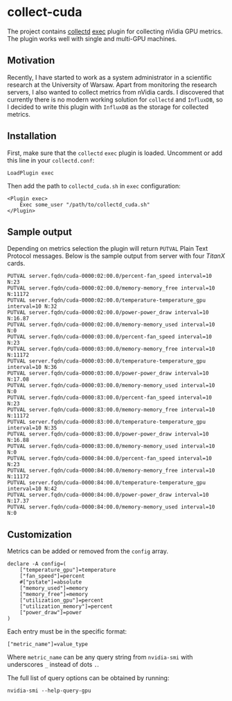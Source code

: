 # collect-cuda

The project contains [collectd](https://collectd.org/) 
[exec](https://collectd.org/documentation/manpages/collectd-exec.5.shtml)
plugin for collecting nVidia GPU metrics. The plugin works well
with single and multi-GPU machines.

## Motivation

Recently, I have started to work as a system administrator in
a scientific research at the University of Warsaw. Apart from
monitoring the research servers, I also wanted to collect metrics
from nVidia cards. I discovered that currently there is no
modern working solution for `collectd` and `InfluxDB`, so I decided to write
this plugin with `InfluxDB` as the storage for collected metrics.

## Installation

First, make sure that the `collectd` `exec` plugin is loaded. Uncomment
or add this line in your `collectd.conf`:
```
LoadPlugin exec
```
Then add the path to `collectd_cuda.sh` in `exec` configuration:
```
<Plugin exec>                                                                   
    Exec some_user "/path/to/collectd_cuda.sh"                       
</Plugin>
```

## Sample output

Depending on metrics selection the plugin will return `PUTVAL` Plain Text
Protocol messages. Below is the sample output from server with four *TitanX*
cards.
```
PUTVAL server.fqdn/cuda-0000:02:00.0/percent-fan_speed interval=10 N:23
PUTVAL server.fqdn/cuda-0000:02:00.0/memory-memory_free interval=10 N:11172
PUTVAL server.fqdn/cuda-0000:02:00.0/temperature-temperature_gpu interval=10 N:32
PUTVAL server.fqdn/cuda-0000:02:00.0/power-power_draw interval=10 N:16.87
PUTVAL server.fqdn/cuda-0000:02:00.0/memory-memory_used interval=10 N:0
PUTVAL server.fqdn/cuda-0000:03:00.0/percent-fan_speed interval=10 N:23
PUTVAL server.fqdn/cuda-0000:03:00.0/memory-memory_free interval=10 N:11172
PUTVAL server.fqdn/cuda-0000:03:00.0/temperature-temperature_gpu interval=10 N:36
PUTVAL server.fqdn/cuda-0000:03:00.0/power-power_draw interval=10 N:17.08
PUTVAL server.fqdn/cuda-0000:03:00.0/memory-memory_used interval=10 N:0
PUTVAL server.fqdn/cuda-0000:83:00.0/percent-fan_speed interval=10 N:23
PUTVAL server.fqdn/cuda-0000:83:00.0/memory-memory_free interval=10 N:11172
PUTVAL server.fqdn/cuda-0000:83:00.0/temperature-temperature_gpu interval=10 N:35
PUTVAL server.fqdn/cuda-0000:83:00.0/power-power_draw interval=10 N:16.88
PUTVAL server.fqdn/cuda-0000:83:00.0/memory-memory_used interval=10 N:0
PUTVAL server.fqdn/cuda-0000:84:00.0/percent-fan_speed interval=10 N:23
PUTVAL server.fqdn/cuda-0000:84:00.0/memory-memory_free interval=10 N:11172
PUTVAL server.fqdn/cuda-0000:84:00.0/temperature-temperature_gpu interval=10 N:42
PUTVAL server.fqdn/cuda-0000:84:00.0/power-power_draw interval=10 N:17.37
PUTVAL server.fqdn/cuda-0000:84:00.0/memory-memory_used interval=10 N:0
```

## Customization

Metrics can be added or removed from the `config` array.
```shell
declare -A config=(                                                             
    ["temperature_gpu"]=temperature                                             
    ["fan_speed"]=percent                                                       
    #["pstate"]=absolute                                                        
    ["memory_used"]=memory                                                      
    ["memory_free"]=memory                                                      
    ["utilization_gpu"]=percent                                                 
    ["utilization_memory"]=percent                                              
    ["power_draw"]=power                                                        
)
```
Each entry must be in the specific format:
```
["metric_name"]=value_type
```
Where `metric_name` can be any query string from `nvidia-smi` with
underscores `_` instead of dots `.`.

The full list of query options can be obtained by running:
```shell
nvidia-smi --help-query-gpu
```

